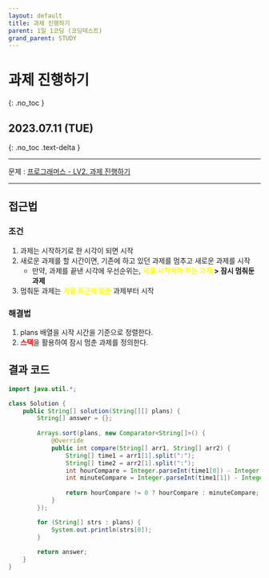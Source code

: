 ```yaml
---
layout: default
title: 과제 진행하기
parent: 1일 1코딩 (코딩테스트)
grand_parent: STUDY
---
```


# 과제 진행하기
{: .no_toc }

## 2023.07.11 (TUE)
{: .no_toc .text-delta }

---

문제 : [프로그래머스 - LV2. 과제 진행하기](https://school.programmers.co.kr/learn/courses/30/lessons/176962)

---

## 접근법

### 조건
1. 과제는 시작하기로 한 시각이 되면 시작
2. 새로운 과제를 할 시간이면, 기존에 하고 있던 과제를 멈추고 새로운 과제를 시작
    - 만약, 과제를 끝낸 시각에 우선순위는, <span style="color:yellow">**새로 시작해야 하는 과제**</span> **> 잠시 멈춰둔 과제**
3. 멈춰둔 과제는 <span style="color:yellow">**가장 최근에 멈춘**</span> 과제부터 시작

### 해결법
1. plans 배열을 시작 시간을 기준으로 정렬한다.
2. <span style="color:red">**스택**</span>을 활용하여 잠시 멈춘 과제를 정의한다.

## 결과 코드

```java
import java.util.*;

class Solution {
    public String[] solution(String[][] plans) {
        String[] answer = {};
        
        Arrays.sort(plans, new Comparator<String[]>() {
            @Override
            public int compare(String[] arr1, String[] arr2) {
                String[] time1 = arr1[1].split(":");
                String[] time2 = arr2[1].split(":");
                int hourCompare = Integer.parseInt(time1[0]) - Integer.parseInt(time2[0]);
                int minuteCompare = Integer.parseInt(time1[1]) - Integer.parseInt(time2[1]);
                
                return hourCompare != 0 ? hourCompare : minuteCompare;
            }
        });

        for (String[] strs : plans) {
            System.out.println(strs[0]);
        }
        
        return answer;
    }
}
```
